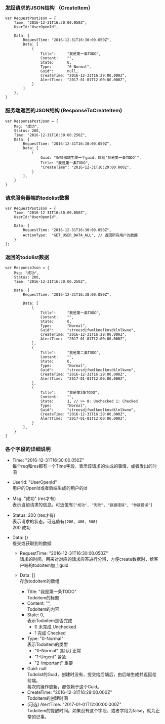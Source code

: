 ### 发起请求的JSON结构 （CreateItem）
    var RequestPostJson = {
        Time: "2016-12-31T16:30:00.050Z",
        UserId:"UserOpenId",
        
        Data: {
            RequestTime: "2016-12-31T16:30:00.050Z",    
            Data: [
                {
                    Title":     "我是第一条TODO",
                    Content:    "",
                    State:      0,
                    Type:       "0-Normal",
                    Guid":      null,
                    CreateTime: "2016-12-31T16:29:00.000Z",
                    AlertTime:  "2017-01-01T12:00:00.000Z",
                }
            ]
        },
    }

### 服务端返回的JSON结构 (ResponseToCreateItem)
    var ResponsePostJson = {
        Msg: "成功",
        Status: 200,
        Time: "2016-12-31T16:30:00.250Z",
        Data: {
            RequestTime: "2016-12-31T16:30:00.050Z",
            Data: [
                {
                    Guid: "服务器端生成一个guid，赋给'我是第一条TODO'",
                    Title: "我是第一条TODO",
                    "CreateTime": "2016-12-31T16:29:00.000Z",
                }
            ],
        }
    }

### 请求服务器端的todolist数据
    var RequestPostJson = {
        Time: "2016-12-31T16:30:00.050Z",
        UserId:"UserOpenId",
        
        Data: {
            RequestTime: "2016-12-31T16:30:00.050Z",    
            ActionType:  "GET_USER_DATA_ALL", // 返回所有用户的数据            
        }
    };

### 返回的todolist数据
    var ResponseJson = {
        Msg: "成功",
        Status: 200,
        Time: "2016-12-31T16:30:00.250Z",

        Data: {
            RequestTime: "2016-12-31T16:30:00.050Z",

            Data: [
                {
                    Title":     "我是第一条TODO",
                    Content:    "",
                    State:      0,
                    Type:       "Normal",
                    Guid":      "streesdjfvmlknelknsdklnlkwne",
                    CreateTime: "2016-12-31T16:29:00.000Z",
                    AlertTime:  "2017-01-01T12:00:00.000Z",
                },
                {
                    Title":     "我是第二条TODO",
                    Content:    "",
                    State:      0,
                    Type:       "Normal",
                    Guid":      "streesdjfvmlknelknsdklnlkwne",
                    CreateTime: "2016-12-31T16:29:00.000Z",
                    AlertTime:  "2017-01-01T12:00:00.000Z",
                },
                {
                    Title":     "我是第3条TODO",
                    Content:    "",
                    State:      1, // >> 0: Unchecked 1: Checked
                    Type:       "Normal",
                    Guid":      "streesdjfvmlknelknsdklnlkwne",
                    CreateTime: "2016-12-31T16:29:00.000Z",
                    AlertTime:  "2017-01-01T12:00:00.000Z",
                }
            ],
        }
    }

### 各个字段的详细说明
+ Time: "2016-12-31T16:30:00.050Z"    
    每个req和res都有一个Time字段，表示该请求的生成的事情，或者发出的时间

+ UserId: "UserOpenId"    
    用户的OpenId或者后端生成的用户的id

+ Msg: "成功" (res才有)    
    表示当前请求的信息。可选值有`["成功", "失败", "数据错误", "参数错误"]`

+ Status: 200 (res才有)    
    表示请求的状态。可选值有`[200, 400, 500]`    
        200 成功

+ Data: {}    
    提交或获取到的数据
            
    + RequestTime: "2016-12-31T16:30:00.050Z"    
    请求的时间。用来对对应的请求应答进行分辨，方便create数据时，给客户端的todoitem加上guid

    + Data: []    
    存放todoitem的数组    
        + Title: "我是第一条TODO"    
        Todoitem的标题
        + Content:    "",    
        Todoitem的内容
        + State: 0,     
        表示Todoitem是否完成    
            + 0 未完成 Unchecked    
            + 1 完成   Checked
        + Type:       "0-Normal"    
        表示Todoitem的类型
            + "0-Normal" (默认) 正常
            + "1-Urgent"  紧急
            + "2-Important" 重要
        + Guid: null    
        Todolist的Guid，创建时没有，提交给后端后，由后端生成并返回给前端。    
        每次的操作更新，都依赖于这个Guid。
        + CreateTime: "2016-12-31T16:29:00.000Z"    
        Todoitem的创建时间
        + (可选) AlertTime:  "2017-01-01T12:00:00.000Z"    
        Todoitem的提醒时间。如果没有这个字段，或者字段为false，就为正常的记事。